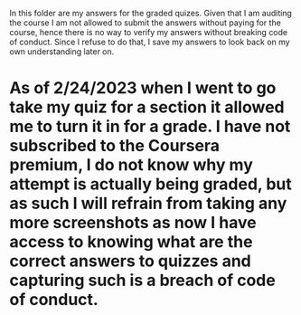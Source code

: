 In this folder are my answers for the graded quizes. Given that I am auditing the course I am not allowed to submit the answers without paying for the course, hence there is no way to verify my answers without breaking code of conduct.
Since I refuse to do that, I save my answers to look back on my own understanding later on.


# As of 2/24/2023 when I went to go take my quiz for a section it allowed me to turn it in for a grade. I have not subscribed to the Coursera premium, I do not know why my attempt is actually being graded, but as such I will refrain from taking any more screenshots as now I have access to knowing what are the correct answers to quizzes and capturing such is a breach of code of conduct. 
